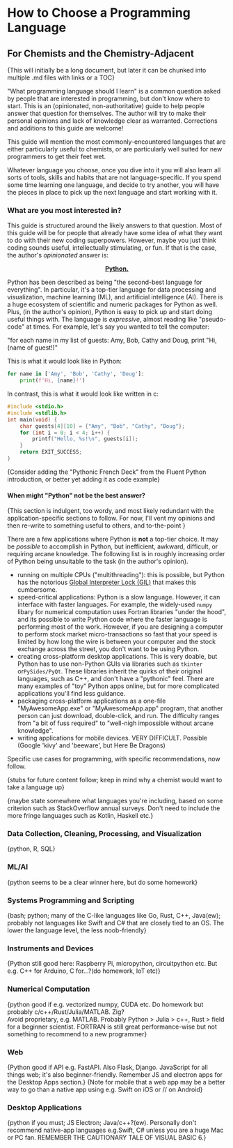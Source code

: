 # How to Choose a Programming Language
## For Chemists and the Chemistry-Adjacent

{This will initially be a long document, but later it can be chunked into multiple .md files with links or a TOC}

"What programming language should I learn" 
is a common question asked by people that are interested in programming, 
but don't know where to start. 
This is an (opinionated, non-authoritative) guide 
to help people answer that question for themselves. 
The author will try to make their personal opinions 
and lack of knowledge clear as warranted. 
Corrections and additions to this guide are welcome!

This guide will mention the most commonly-encountered languages 
that are either particularly useful to chemists, 
or are particularly well suited for new programmers to get their feet wet.

Whatever language you choose, 
once you dive into it you will also learn all sorts of tools, skills and habits 
that are not language-specific. 
If you spend some time learning one language, and decide to try another, 
you will have the pieces in place to pick up the next language 
and start working with it.

### What are you most interested in?

This guide is structured around the likely answers to that question.
Most of this guide will be for people that already have some idea 
of what they want to do with their new coding superpowers.
However, maybe you just think coding sounds useful, 
intellectually stimulating, or fun. 
If that is the case, 
the author's *opinionated* answer is:

**<p align=center>[Python.](https://www.python.org/)</p>**

Python has been described as being "the second-best language for everything".
In particular, it's a top-tier language for data processing and visualization, 
machine learning (ML), and artificial intelligence (AI).
There is a huge ecosystem of scientific and numeric packages for Python as well.
Plus, (in the author's opinion), Python is easy to pick up 
and start doing useful things with. 
The language is *expressive*, almost reading like "pseudo-code" at times. 
For example, let's say you wanted to tell the computer:

"for each name in my list of guests: Amy, Bob, Cathy and Doug,
print "Hi, (name of guest!)"

This is what it would look like in Python:

```python
for name in ['Amy', 'Bob', 'Cathy', 'Doug']:
    print(f'Hi, {name}!')
```

In contrast, this is what it would look like written in c:

```c
#include <stdio.h>
#include <stdlib.h>
int main(void) {
    char guests[4][10] = {"Amy", "Bob", "Cathy", "Doug"};
    for (int i = 0; i < 4; i++) {
        printf("Hello, %s!\n", guests[i]);
    }
    return EXIT_SUCCESS;
}
```

{Consider adding the "Pythonic French Deck" from the Fluent Python introduction, 
or better yet adding it as code example}

#### When might "Python" not be the best answer?

{This section is indulgent, too wordy, and most likely redundant with the application-specific sections to follow. For now, I'll vent my opinions and then re-write to something useful to others, and to-the-point }

There are a few applications where Python is **not** a top-tier choice. 
It may be *possible* to accomplish in Python, 
but inefficient, awkward, difficult, or requiring arcane knowledge. 
The following list is in roughly increasing order 
of Python being unsuitable to the task (in the author's opinion).

- running on multiple CPUs ("multithreading"): 
  this is possible, but Python has the notorious 
  [Global Interpreter Lock (GIL)](https://www.python.org/) 
  that makes this cumbersome.
- speed-critical applications: Python is a slow language. 
  However, it can interface with faster languages. 
  For example, the widely-used `numpy` libary for numerical computation 
  uses Fortran libraries "under the hood", 
  and its possible to write Python code 
  where the faster language is performing most of the work. 
  However, if you are designing a computer 
  to perform stock market micro-transactions so fast 
  that your speed is limited by how long the wire is 
  between your computer and the stock exchange across the street, 
  you don't want to be using Python.
- creating cross-platform desktop applications. 
  This is very doable, but Python has to use non-Python GUIs 
  via libraries such as `tkinter` or`PySides/PyQt`. 
  These libraries inherit the quirks of their original languages, 
  such as C++, and don't have a "pythonic" feel. 
  There are many examples of "toy" Python apps online, 
  but for more complicated applications you'll find less guidance.
- packaging cross-platform applications 
  as a one-file "MyAwesomeApp.exe" or "MyAwesomeApp.app" program, 
  that another person can just download, double-click, and run.
  The difficulty ranges from "a bit of fuss required" 
  to "well-nigh impossible without arcane knowledge".
- writing applications for mobile devices. VERY DIFFICULT. Possible (Google 'kivy' and 'beeware', but Here Be Dragons)

Specific use cases for programming, with specific recommendations, now follow.

{stubs for future content follow; 
keep in mind why a chemist would want to take a language up}

{maybe state somewhere what languages you're including, 
based on some criterion such as StackOverflow annual surveys. 
Don't need to include the more fringe languages such as Kotlin, Haskell etc.}

### Data Collection, Cleaning, Processing, and Visualization

{python, R, SQL}

### ML/AI

{python seems to be a clear winner here, but do some homework}

### Systems Programming and Scripting
{bash; python; many of the C-like languages like Go, Rust, C++, Java(ew); 
probably not languages like Swift and C# that are closely tied to an OS. 
The lower the language level, the less noob-friendly}

### Instruments and Devices

{Python still good here: Raspberry Pi, micropython, circuitpython etc.
But e.g. C++ for Arduino, C for...?(do homework, IoT etc)}

### Numerical Computation

{python good if e.g. vectorized numpy, CUDA etc. 
Do homework but probably c/c++/Rust/Julia/MATLAB. Zig?  
Avoid proprietary, e.g. MATLAB. 
Probably Python > Julia > c++, Rust > field for a beginner scientist. FORTRAN is still great performance-wise but not something to recommend to a new programmer}

### Web

{Python good if API e.g. FastAPI. Also Flask, Django. 
JavaScript for all things web; it's also beginner-friendly. 
Remember JS and electron apps for the Desktop Apps section.}
{Note for mobile that a web app may be a better way to go than a native app using e.g. Swift on iOS or // on Android}

### Desktop Applications

{python if you must; JS Electron; Java/c++?(ew). 
Personally don't recommend native-app languages e.g.Swift, C# 
unless you are a huge Mac or PC fan. 
REMEMBER THE CAUTIONARY TALE OF VISUAL BASIC 6.}
